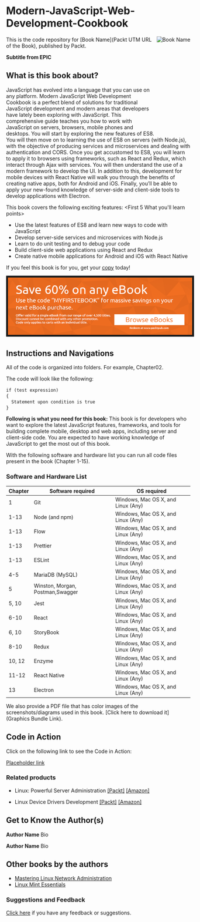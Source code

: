 # Modern-JavaScript-Web-Development-Cookbook

<a href="Packt UTM URL of the Book"><img src="Cover Image URL of the Book" alt="Book Name" height="256px" align="right"></a>

This is the code repository for [Book Name](Packt UTM URL of the Book), published by Packt.

**Subtitle from EPIC**

## What is this book about?
JavaScript has evolved into a language that you can use on any platform. Modern JavaScript Web Development Cookbook is a perfect blend of solutions for traditional JavaScript development and modern areas that developers have lately been exploring with JavaScript. This comprehensive guide teaches you how to work with JavaScript on servers, browsers, mobile phones and desktops.
You will start by exploring the new features of ES8. You will then move on to learning the use of ES8 on servers (with Node.js), with the objective of producing services and microservices and dealing with authentication and CORS. Once you get accustomed to ES8, you will learn to apply it to browsers using frameworks, such as React and Redux, which interact through Ajax with services. You will then understand the use of a modern framework to develop the UI. In addition to this, development for mobile devices with React Native will walk you through the benefits of creating native apps, both for Android and iOS.
Finally, you’ll be able to apply your new-found knowledge of server-side and client-side tools to develop applications with Electron.

This book covers the following exciting features: <First 5 What you'll learn points>
* Use the latest features of ES8 and learn new ways to code with JavaScript
* Develop server-side services and microservices with Node.js
* Learn to do unit testing and to debug your code
* Build client-side web applications using React and Redux
* Create native mobile applications for Android and iOS with React Native

If you feel this book is for you, get your [copy](https://www.amazon.com/dp/10DigitISBN) today!

<a href="https://www.packtpub.com/?utm_source=github&utm_medium=banner&utm_campaign=GitHubBanner"><img src="https://raw.githubusercontent.com/PacktPublishing/GitHub/master/GitHub.png" 
alt="https://www.packtpub.com/" border="5" /></a>


## Instructions and Navigations
All of the code is organized into folders. For example, Chapter02.

The code will look like the following:
```
if (test expression)
{
  Statement upon condition is true
}
```

**Following is what you need for this book:**
This book is for developers who want to explore the latest JavaScript features, frameworks, and tools for building complete mobile, desktop and web apps, including server and client-side code. You are expected to have working knowledge of JavaScript to get the most out of this book.

With the following software and hardware list you can run all code files present in the book (Chapter 1-15).

### Software and Hardware List

| Chapter  | Software required                   | OS required                        |
| -------- | ------------------------------------| -----------------------------------|
| 1        | Git                     | Windows, Mac OS X, and Linux (Any) |
| 1-13        | Node (and npm)            | Windows, Mac OS X, and Linux (Any) |
| 1-13        | Flow            | Windows, Mac OS X, and Linux (Any) |
| 1-13        | Prettier            | Windows, Mac OS X, and Linux (Any) |
| 1-13        | ESLint            | Windows, Mac OS X, and Linux (Any) |
| 4-5        | MariaDB (MySQL)            | Windows, Mac OS X, and Linux (Any) |
| 5        | Winston, Morgan, Postman,Swagger            | Windows, Mac OS X, and Linux (Any) |
| 5, 10        | Jest            | Windows, Mac OS X, and Linux (Any) |
| 6-10        | React            | Windows, Mac OS X, and Linux (Any) |
| 6, 10        | StoryBook            | Windows, Mac OS X, and Linux (Any) |
| 8-10        | Redux            | Windows, Mac OS X, and Linux (Any) |
| 10, 12        | Enzyme            | Windows, Mac OS X, and Linux (Any) |
| 11-12        | React Native            | Windows, Mac OS X, and Linux (Any) |
| 13        | Electron            | Windows, Mac OS X, and Linux (Any) |


We also provide a PDF file that has color images of the screenshots/diagrams used in this book. [Click here to download it](Graphics Bundle Link).

## Code in Action

Click on the following link to see the Code in Action:

[Placeholder link](www.youtube.com/URL)

### Related products <Other books you may enjoy>
* Linux: Powerful Server Administration [[Packt]](https://www.packtpub.com/networking-and-servers/linux-powerful-server-administration?utm_source=github&utm_medium=repository&utm_campaign=9781788293778) [[Amazon]](https://www.amazon.com/dp/1788293770)

* Linux Device Drivers Development [[Packt]](https://www.packtpub.com/networking-and-servers/linux-device-drivers-development?utm_source=github&utm_medium=repository&utm_campaign=9781785280009) [[Amazon]](https://www.amazon.com/dp/1788293770)

## Get to Know the Author(s)
**Author Name**
Bio

**Author Name**
Bio


## Other books by the authors
* [Mastering Linux Network Administration](https://www.packtpub.com/networking-and-servers/mastering-linux-network-administration?utm_source=github&utm_medium=repository&utm_campaign=9781784399597)
* [Linux Mint Essentials](https://www.packtpub.com/networking-and-servers/linux-mint-essentials?utm_source=github&utm_medium=repository&utm_campaign=9781782168157)

### Suggestions and Feedback
[Click here](https://docs.google.com/forms/d/e/1FAIpQLSdy7dATC6QmEL81FIUuymZ0Wy9vH1jHkvpY57OiMeKGqib_Ow/viewform) if you have any feedback or suggestions.
